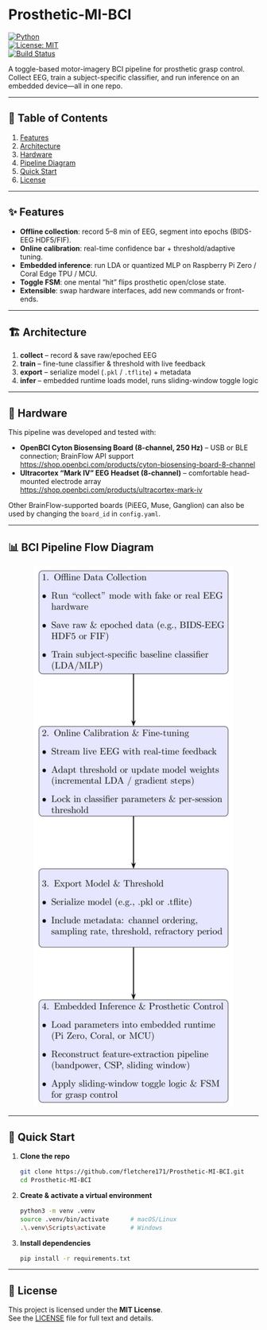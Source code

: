 # Prosthetic-MI-BCI

[![Python](https://img.shields.io/badge/python-3.8%2B-blue)](#quick-start)  
[![License: MIT](https://img.shields.io/badge/License-MIT-green.svg)](LICENSE)  
[![Build Status](https://img.shields.io/badge/build-passing-brightgreen)](#)

A toggle-based motor-imagery BCI pipeline for prosthetic grasp control.  
Collect EEG, train a subject-specific classifier, and run inference on an embedded device—all in one repo.

---

## 🚀 Table of Contents

1. [Features](#features)  
2. [Architecture](#architecture)  
3. [Hardware](#hardware)  
4. [Pipeline Diagram](#bci-pipeline-flow-diagram)  
5. [Quick Start](#quick-start)  
6. [License](#license)  

---

## ✨ Features

- **Offline collection**: record 5–8 min of EEG, segment into epochs (BIDS-EEG HDF5/FIF).  
- **Online calibration**: real-time confidence bar + threshold/adaptive tuning.  
- **Embedded inference**: run LDA or quantized MLP on Raspberry Pi Zero / Coral Edge TPU / MCU.  
- **Toggle FSM**: one mental “hit” flips prosthetic open/close state.  
- **Extensible**: swap hardware interfaces, add new commands or front-ends.  

---

## 🏗 Architecture

1. **collect** – record & save raw/epoched EEG  
2. **train**   – fine-tune classifier & threshold with live feedback  
3. **export**  – serialize model (`.pkl` / `.tflite`) + metadata  
4. **infer**   – embedded runtime loads model, runs sliding-window toggle logic  

---

## 🧩 Hardware

This pipeline was developed and tested with:

- **OpenBCI Cyton Biosensing Board (8-channel, 250 Hz)** – USB or BLE connection; BrainFlow API support  
  https://shop.openbci.com/products/cyton-biosensing-board-8-channel  
- **Ultracortex “Mark IV” EEG Headset (8-channel)** – comfortable head-mounted electrode array  
  https://shop.openbci.com/products/ultracortex-mark-iv  

Other BrainFlow-supported boards (PiEEG, Muse, Ganglion) can also be used by changing the `board_id` in `config.yaml`.

---

## 📊 BCI Pipeline Flow Diagram

<p align="center">
  <img src="./main.jpg" alt="Sequential BCI Pipeline" width="400" />
</p>

---

## 🚀 Quick Start

1. **Clone the repo**  
   ```bash
   git clone https://github.com/fletchere171/Prosthetic-MI-BCI.git
   cd Prosthetic-MI-BCI
   ```

2. **Create & activate a virtual environment**  
   ```bash
   python3 -m venv .venv
   source .venv/bin/activate      # macOS/Linux
   .\.venv\Scripts\activate       # Windows
   ```

3. **Install dependencies**  
   ```bash
   pip install -r requirements.txt
   ```

---

## 📄 License

This project is licensed under the **MIT License**.  
See the [LICENSE](LICENSE) file for full text and details.
